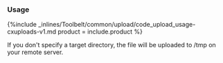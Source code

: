 


### Usage

{%include _inlines/Toolbelt/common/upload/code_upload_usage-cxuploads-v1.md  product = include.product %}

If you don't specify a target directory, the file will be uploaded to /tmp on your remote server.
